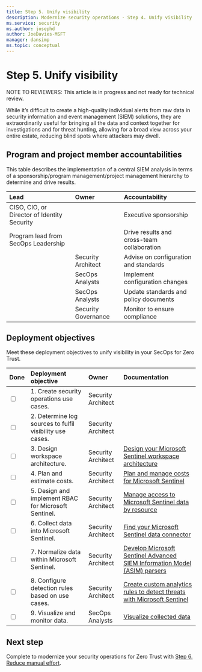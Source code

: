 ```yaml
---
title: Step 5. Unify visibility
description: Modernize security operations - Step 4. Unify visibility 
ms.service: security
ms.author: josephd
author: JoeDavies-MSFT
manager: dansimp
ms.topic: conceptual
---
```


# Step 5. Unify visibility

NOTE TO REVIEWERS: This article is in progress and not ready for technical review.

While it’s difficult to create a high-quality individual alerts from raw data in security information and event management (SIEM) solutions, they are extraordinarily useful for bringing all the data and context together for investigations and for threat hunting, allowing for a broad view across your entire estate, reducing blind spots where attackers may dwell.

## Program and project member accountabilities

This table describes the implementation of a central SIEM analysis in terms of a sponsorship/program management/project management hierarchy to determine and drive results.

| Lead | Owner | Accountability |
|:-------|:-------|:-----|
|  CISO, CIO, or Director of Identity Security | | Executive sponsorship |
| Program lead from SecOps Leadership| | Drive results and cross-team collaboration |
| | Security Architect  | Advise on configuration and standards |
| | SecOps Analysts | Implement configuration changes |
| | SecOps Analysts | Update standards and policy documents |
| | Security Governance | Monitor to ensure compliance |

## Deployment objectives

Meet these deployment objectives to unify visibility in your SecOps for Zero Trust.

<!--
NOTES: Setting up SIEM:  This section will contain the deployment objectives and technical deployment instructions for Microsoft Sentinel (previously Microsoft Sentinel). This step “levels up” in maturity from XDR, as now we can gather events from multiple sources and contextualize / cross-reference them.
--> 

| Done | Deployment objective | Owner | Documentation |
|:-------|:-------|:-----|:-----|
| <input type="checkbox" /> | 1. Create security operations use cases. | Security Architect |  |
| <input type="checkbox" /> | 2. Determine log sources to fulfil visibility use cases. | Security Architect |  |
| <input type="checkbox" /> | 3. Design workspace architecture. | Security Architect | [Design your Microsoft Sentinel workspace architecture](https://docs.microsoft.com/azure/sentinel/design-your-workspace-architecture) |
| <input type="checkbox" /> | 4. Plan and estimate costs. | Security Architect | [Plan and manage costs for Microsoft Sentinel](https://docs.microsoft.com/azure/sentinel/billing) |
| <input type="checkbox" /> | 5. Design and implement RBAC for Microsoft Sentinel. | Security Architect | [Manage access to Microsoft Sentinel data by resource](https://docs.microsoft.com/azure/sentinel/resource-context-rbac) |
| <input type="checkbox" /> | 6. Collect data into Microsoft Sentinel. | Security Architect | [Find your Microsoft Sentinel data connector](https://docs.microsoft.com/azure/sentinel/data-connectors-reference) |
| <input type="checkbox" /> | 7. Normalize data within Microsoft Sentinel. | Security Architect | [Develop Microsoft Sentinel Advanced SIEM Information Model (ASIM) parsers](https://docs.microsoft.com/azure/sentinel/normalization-develop-parsers) |
| <input type="checkbox" /> | 8. Configure detection rules based on use cases. | Security Architect | [Create custom analytics rules to detect threats with Microsoft Sentinel](https://docs.microsoft.com/azure/sentinel/detect-threats-custom) |
| <input type="checkbox" /> | 9. Visualize and monitor data. | SecOps Analysts | [Visualize collected data](https://docs.microsoft.com/azure/sentinel/get-visibility) |

<!--
## 1. Deployment objective placeholder section

NEEDED BY CONTRIBUTORS FOR EACH DEPLOYMENT OBJECTIVE:

Perform these implementation steps to realize the deployment objective.

| Done | Implementation step | Owner | Documentation |
|:-------|:-------|:-----|:-----|
| <input type="checkbox" /> | 1.  | Security Architect/other | link |
| <input type="checkbox" /> | 2.  | Security Architect/other | link |
| <input type="checkbox" /> | 3.  | Security Architect/other | link |
| <input type="checkbox" /> | 4.  | Security Architect/other | link |


--> 

## Next step

Complete to modernize your security operations for Zero Trust with [Step 6. Reduce manual effort](modernize-security-operations-reduce-manual-effort.md).

